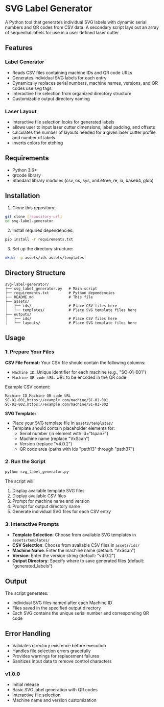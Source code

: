 # SVG Label Generator

A Python tool that generates individual SVG labels with dynamic serial numbers and QR codes from CSV data.
A secondary script lays out an array of sequential labels for use in a user defined laser cutter

## Features

### Label Generator

- Reads CSV files containing machine IDs and QR code URLs
- Generates individual SVG labels for each entry
- Dynamically replaces serial numbers, machine names, versions, and QR codes use svg tags
- Interactive file selection from organized directory structure
- Customizable output directory naming

### Laser Layout
- Interactive file selection looks for generated labels
- allows user to input laser cutter dimensions, label padding, and offsets
- calculates the number of layouts needed for a given laser cutter profile and number of labels
- inverts colors for etching

## Requirements

- Python 3.6+
- qrcode library
- Standard library modules (csv, os, sys, xml.etree, re, io, base64, glob)

## Installation

1. Clone this repository:
```bash
git clone [repository-url]
cd svg-label-generator
```

2. Install required dependencies:
```bash
pip install -r requirements.txt
```

3. Set up the directory structure:
```bash
mkdir -p assets/ids assets/templates
```

## Directory Structure

```
svg-label-generator/
├── svg_label_generator.py   # Main script
├── requirements.txt         # Python dependencies
├── README.md                # This file
├── assets/
│   ├── ids/                 # Place CSV files here
│   └── templates/           # Place SVG template files here
├── outputs/
│   ├── ids/                 # Place CSV files here
│   └── layouts/             # Place SVG template files here
```

## Usage

### 1. Prepare Your Files

**CSV File Format:**
Your CSV file should contain the following columns:
- `Machine ID`: Unique identifier for each machine (e.g., "SC-01-001")
- `Machine QR code URL`: URL to be encoded in the QR code

Example CSV content:
```csv
Machine ID,Machine QR code URL
SC-01-001,https://example.com/machine/SC-01-001
SC-01-002,https://example.com/machine/SC-01-002
```

**SVG Template:**
- Place your SVG template file in `assets/templates/`
- Template should contain placeholder elements for:
  - Serial number (in element with id="tspan7")
  - Machine name (replace "VxScan")
  - Version (replace "v4.0.2")
  - QR code area (paths with ids "path13" through "path37")

### 2. Run the Script

```bash
python svg_label_generator.py
```

The script will:
1. Display available template SVG files
2. Display available CSV files
3. Prompt for machine name and version
4. Prompt for output directory name
5. Generate individual SVG files for each CSV entry

### 3. Interactive Prompts

- **Template Selection**: Choose from available SVG templates in `assets/templates/`
- **CSV Selection**: Choose from available CSV files in `assets/ids/`
- **Machine Name**: Enter the machine name (default: "VxScan")
- **Version**: Enter the version string (default: "v4.0.2")
- **Output Directory**: Specify where to save generated files (default: "generated_labels")

## Output

The script generates:
- Individual SVG files named after each Machine ID
- Files saved in the specified output directory
- Each SVG contains the unique serial number and corresponding QR code

## Error Handling

- Validates directory existence before execution
- Handles file selection errors gracefully
- Provides warnings for replacement failures
- Sanitizes input data to remove control characters

### v1.0.0
- Initial release
- Basic SVG label generation with QR codes
- Interactive file selection
- Machine name and version customization

